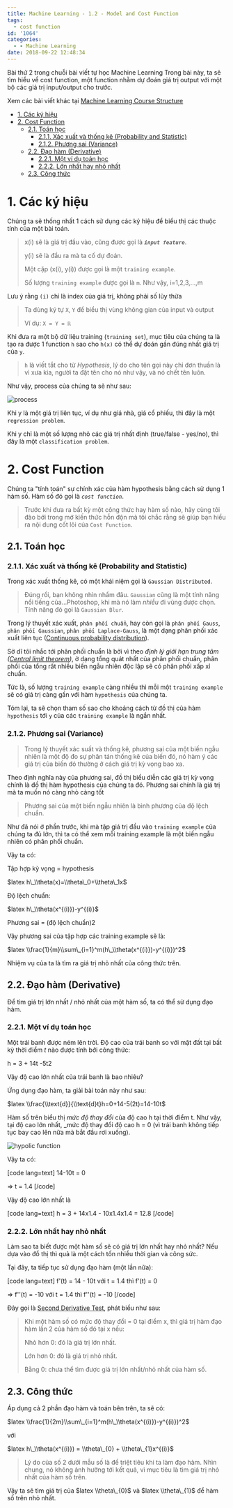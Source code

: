 ```yaml
---
title: Machine Learning - 1.2 - Model and Cost Function
tags:
  - cost function
id: '1064'
categories:
  - - Machine Learning
date: 2018-09-22 12:48:34
---
```


Bài thứ 2 trong chuỗi bài viết tự học Machine Learning Trong bài này, ta sẽ tìm hiểu về cost function, một function nhằm dự đoán giá trị output với một bộ các giá trị input/output cho trước.
<!-- more -->
Xem các bài viết khác tại [Machine Learning Course Structure](https://coding4food.net/machine-learning-course/)

*   [1\. Các ký hiệu](#1-các-ký-hiệu)
*   [2\. Cost Function](#2-cost-function)
    *   [2.1. Toán học](#21-toán-học)
        *   [2.1.1. Xác xuất và thống kê (Probability and Statistic)](#211-xác-xuất-và-thống-kê-probability-and-statistic)
        *   [2.1.2. Phương sai (Variance)](#212-phương-sai-variance)
    *   [2.2. Đạo hàm (Derivative)](#22-đạo-hàm-derivative)
        *   [2.2.1. Một ví dụ toán học](#221-một-ví-dụ-toán-học)
        *   [2.2.2. Lớn nhất hay nhỏ nhất](#222-lớn-nhất-hay-nhỏ-nhất)
    *   [2.3. Công thức](#23-công-thức)

# 1\. Các ký hiệu

Chúng ta sẽ thống nhất 1 cách sử dụng các ký hiệu để biểu thị các thuộc tính của một bài toán.

> x(i) sẽ là giá trị đầu vào, cũng được gọi là **_`input feature`_**.
> 
> y(i) sẽ là đầu ra mà ta cố dự đoán.
> 
> Một cặp (x(i), y(i)) được gọi là một `training example`.
> 
> Số lượng `training example` được gọi là `m`. Như vậy, i=1,2,3,...,m

Lưu ý rằng `(i)` chỉ là index của giá trị, không phải số lũy thừa

> Ta dùng ký tự `X`, `Y` để biểu thị vùng không gian của input và output
> 
> Ví dụ: `X = Y = ℝ`

Khi đưa ra một bộ dữ liệu training (`training set`), mục tiêu của chúng ta là tạo ra được 1 function `h` sao cho `h(x)` có thể dự đoán gần đúng nhất giá trị của `y`.

> `h` là viết tắt cho từ _Hypothesis_, lý do cho tên gọi này chỉ đơn thuần là vì xưa kia, người ta đặt tên cho nó như vậy, và nó chết tên luôn.

Như vậy, process của chúng ta sẽ như sau:

![process](https://farm2.staticflickr.com/1844/43995414074_2c530b4cb8_o.png)

Khi y là một giá trị liên tục, ví dụ như giá nhà, giá cổ phiếu, thì đây là một `regression problem`.

Khi y chỉ là một số lượng nhỏ các giá trị nhất định (true/false - yes/no), thì đây là một `classification problem`.

# 2\. Cost Function

Chúng ta "tính toán" sự chính xác của hàm hypothesis bằng cách sử dụng 1 hàm số. Hàm số đó gọi là _`cost function`_.

> Trước khi đưa ra bất kỳ một công thức hay hàm số nào, hãy cùng tôi đào bới trong mớ kiến thức hỗn độn mà tôi chắc rằng sẽ giúp bạn hiểu ra nội dung cốt lõi của `Cost Function`.

## 2.1. Toán học

### 2.1.1. Xác xuất và thống kê (Probability and Statistic)

Trong xác xuất thống kê, có một khái niệm gọi là `Gaussian Distributed`.

> Đúng rồi, bạn không nhìn nhầm đâu. `Gaussian` cũng là một tính năng nổi tiếng của...Photoshop, khi mà nó làm _nhiễu_ đi vùng được chọn. Tính năng đó gọi là `Gaussian Blur`.

Trong lý thuyết xác xuất, `phân phối chuẩn`, hay còn gọi là `phân phối Gauss`, `phân phối Gaussian`, `phân phối Laplace-Gauss`, là một dạng phân phối xác xuất liên tục ([Continuous probability distribution](https://en.wikipedia.org/wiki/Continuous_probability_distribution)).

Sở dĩ tôi nhắc tới phân phối chuẩn là bởi vì theo _định lý giới hạn trung tâm ([Central limit theorem](https://en.wikipedia.org/wiki/Central_limit_theorem))_, ở dạng tổng quát nhất của phân phối chuẩn, phân phối của tổng rất nhiều biến ngẫu nhiên độc lập sẽ có phân phối xấp xỉ chuẩn.

Tức là, số lượng `training example` càng nhiều thì mỗi một `training example` sẽ có giá trị càng gần với hàm `hypothesis` của chúng ta.

Tóm lại, ta sẽ chọn tham số sao cho khoảng cách từ đồ thị của hàm `hypothesis` tới `y` của các `training example` là ngắn nhất.

### 2.1.2. Phương sai (Variance)

> Trong lý thuyết xác suất và thống kê, phương sai của một biến ngẫu nhiên là một độ đo sự phân tán thống kê của biến đó, nó hàm ý các giá trị của biến đó thường ở cách giá trị kỳ vọng bao xa.

Theo định nghĩa này của phương sai, đồ thị biểu diễn các giá trị kỳ vọng chính là đồ thị hàm hypothesis của chúng ta đó. Phương sai chính là giá trị mà ta muốn nó càng nhỏ càng tốt

> Phương sai của một biến ngẫu nhiên là bình phương của độ lệch chuẩn.

Như đã nói ở phần trước, khi mà tập giá trị đầu vào `training example` của chúng ta đủ lớn, thì ta có thể xem mỗi training example là một biến ngẫu nhiên có phân phối chuẩn.

Vậy ta có:

Tập hợp kỳ vọng = hypothesis

$latex h\_\\theta(x)=\\theta\_0+\\theta\_1x$

Độ lệch chuẩn:

$latex h\_\\theta(x^{(i)})-y^{(i)}$

Phương sai = (độ lệch chuẩn)2

Vậy phương sai của tập hợp các training example sẽ là:

$latex \\frac{1}{m}\\sum\_{i=1}^m(h\_\\theta(x^{(i)})-y^{(i)})^2$

Nhiệm vụ của ta là tìm ra giá trị nhỏ nhất của công thức trên.

## 2.2. Đạo hàm (Derivative)

Để tìm giá trị lớn nhất / nhỏ nhất của một hàm số, ta có thể sử dụng đạo hàm.

### 2.2.1. Một ví dụ toán học

Một trái banh được ném lên trời. Độ cao của trái banh so với mặt đất tại bất kỳ thời điểm _t_ nào được tính bởi công thức:

h = 3 + 14t -5t2

Vậy độ cao lớn nhất của trái banh là bao nhiêu?

Ứng dụng đạo hàm, ta giải bài toán này như sau:

$latex \\frac{\\text{d}}{\\text{d}t}h=0+14-5(2t)=14-10t$

Hàm số trên biểu thị _mức độ thay đổi_ của độ cao h tại thời điểm t. Như vậy, tại độ cao lớn nhất, \_mức độ thay đổi độ cao h = 0 (vì trái banh không tiếp tục bay cao lên nữa mà bắt đầu rơi xuống).

![hypolic function](https://farm2.staticflickr.com/1972/43929799745_140b61938a_o.png)

Vậy ta có:

\[code lang=text\] 14-10t = 0

\=> t = 1.4 \[/code\]

Vậy độ cao lớn nhất là

\[code lang=text\] h = 3 + 14x1.4 - 10x1.4x1.4 = 12.8 \[/code\]

### 2.2.2. Lớn nhất hay nhỏ nhất

Làm sao ta biết được một hàm số sẽ có giá trị lớn nhất hay nhỏ nhất? Nếu dựa vào đồ thị thì quả là một cách tốn nhiều thời gian và công sức.

Tại đây, ta tiếp tục sử dụng đạo hàm (một lần nữa):

\[code lang=text\] f'(t) = 14 - 10t với t = 1.4 thì f'(t) = 0

\=> f''(t) = -10 với t = 1.4 thì f''(t) = -10 \[/code\]

Đây gọi là [Second Derivative Test](https://en.wikipedia.org/wiki/Derivative_test#Second_derivative_test_(single_variable)), phát biểu như sau:

> Khi một hàm số có mức độ thay đổi = 0 tại điểm x, thì giá trị hàm đạo hàm lần 2 của hàm số đó tại x nếu:
> 
> Nhỏ hơn 0: đó là giá trị lớn nhất.
> 
> Lớn hơn 0: đó là giá trị nhỏ nhất.
> 
> Bằng 0: chưa thể tìm được giá trị lớn nhất/nhỏ nhất của hàm số.

## 2.3. Công thức

Áp dụng cả 2 phần đạo hàm và toán bên trên, ta sẽ có:

$latex \\frac{1}{2m}\\sum\_{i=1}^m(h\_\\theta(x^{(i)})-y^{(i)})^2$

với

$latex h\_\\theta(x^{(i)}) = \\theta\_{0} + \\theta\_{1}x^{(i)}$

> Lý do của số 2 dưới mẫu số là để triệt tiêu khi ta làm đạo hàm. Nhìn chung, nó không ảnh hưởng tới kết quả, vì mục tiêu là tìm giá trị nhỏ nhất của hàm số trên.

Vậy ta sẽ tìm giá trị của $latex \\theta\_{0}$ và $latex \\theta\_{1}$ để hàm số trên nhỏ nhất.